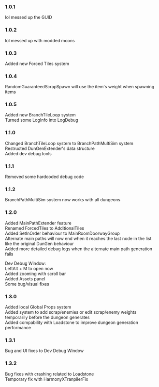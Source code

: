 ### 1.0.1

lol messed up the GUID

### 1.0.2

lol messed up with modded moons

### 1.0.3

Added new Forced Tiles system

### 1.0.4

RandomGuaranteedScrapSpawn will use the item's weight when spawning items

### 1.0.5

Added new BranchTileLoop system\
Turned some LogInfo into LogDebug

### 1.1.0

Changed BranchTileLoop system to BranchPathMultiSim system\
Restructed DunGenExtender's data structure\
Added dev debug tools

### 1.1.1

Removed some hardcoded debug code

### 1.1.2

BranchPathMultiSim system now works with all dungeons 

### 1.2.0

Added MainPathExtender feature\
Renamed ForcedTiles to AdditionalTiles\
Added SetInOrder behaviour to MainRoomDoorwayGroup\
Alternate main paths will now end when it reaches the last node in the list like the original DunGen behaviour\
Added more detailed debug logs when the alternate main path generation fails

Dev Debug Window:\
LeftAlt + M to open now\
Added zooming with scroll bar\
Added Assets panel\
Some bug/visual fixes

### 1.3.0

Added local Global Props system\
Added system to add scrap/enemies or edit scrap/enemy weights temporarily before the dungeon generates\
Added compability with Loadstone to improve dungeon generation performance

### 1.3.1

Bug and UI fixes to Dev Debug Window

### 1.3.2

Bug fixes with crashing related to Loadstone\
Temporary fix with HarmonyXTranpilerFix